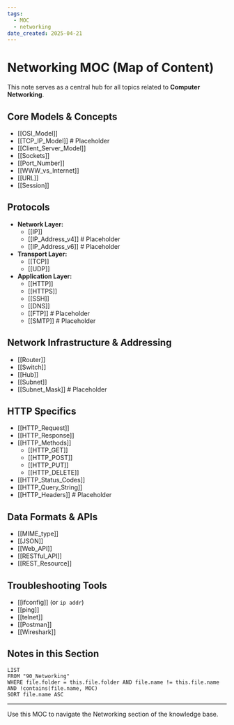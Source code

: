 ```yaml
---
tags:
  - MOC
  - networking
date_created: 2025-04-21
---
```

# Networking MOC (Map of Content)

This note serves as a central hub for all topics related to **Computer Networking**.

## Core Models & Concepts
- [[OSI_Model]]
- [[TCP_IP_Model]] # Placeholder
- [[Client_Server_Model]]
- [[Sockets]]
- [[Port_Number]]
- [[WWW_vs_Internet]]
- [[URL]]
- [[Session]]

## Protocols
- **Network Layer:**
    - [[IP]]
    - [[IP_Address_v4]] # Placeholder
    - [[IP_Address_v6]] # Placeholder
- **Transport Layer:**
    - [[TCP]]
    - [[UDP]]
- **Application Layer:**
    - [[HTTP]]
    - [[HTTPS]]
    - [[SSH]]
    - [[DNS]]
    - [[FTP]] # Placeholder
    - [[SMTP]] # Placeholder

## Network Infrastructure & Addressing
- [[Router]]
- [[Switch]]
- [[Hub]]
- [[Subnet]]
- [[Subnet_Mask]] # Placeholder

## HTTP Specifics
- [[HTTP_Request]]
- [[HTTP_Response]]
- [[HTTP_Methods]]
    - [[HTTP_GET]]
    - [[HTTP_POST]]
    - [[HTTP_PUT]]
    - [[HTTP_DELETE]]
- [[HTTP_Status_Codes]]
- [[HTTP_Query_String]]
- [[HTTP_Headers]] # Placeholder

## Data Formats & APIs
- [[MIME_type]]
- [[JSON]]
- [[Web_API]]
- [[RESTful_API]]
- [[REST_Resource]]

## Troubleshooting Tools
- [[ifconfig]] (or `ip addr`)
- [[ping]]
- [[telnet]]
- [[Postman]]
- [[Wireshark]]

## Notes in this Section

```dataview
LIST
FROM "90_Networking"
WHERE file.folder = this.file.folder AND file.name != this.file.name AND !contains(file.name, MOC)
SORT file.name ASC
```

---
Use this MOC to navigate the Networking section of the knowledge base.